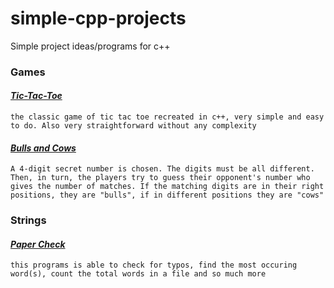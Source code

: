 # simple-cpp-projects
Simple project ideas/programs for c++

### Games
#### [*Tic-Tac-Toe*](https://github.com/donpsabance/simple-cpp-projects/blob/master/games/tictactoe.cpp)  
``` the classic game of tic tac toe recreated in c++, very simple and easy to do. Also very straightforward without any complexity ```

#### [*Bulls and Cows*](https://github.com/donpsabance/simple-cpp-projects/blob/master/games/bulls_cows.cpp)
``` A 4-digit secret number is chosen. The digits must be all different. Then, in turn, the players try to guess their opponent's number who gives the number of matches. If the matching digits are in their right positions, they are "bulls", if in different positions they are "cows" ```

### Strings
#### [*Paper Check*](https://github.com/donpsabance/simple-cpp-projects/blob/master/strings/paper_check.cpp)  
``` this programs is able to check for typos, find the most occuring word(s), count the total words in a file and so much more ```
